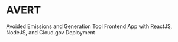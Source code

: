 # AVERT
Avoided Emissions and Generation Tool
Frontend App with ReactJS, NodeJS, and Cloud.gov Deployment
